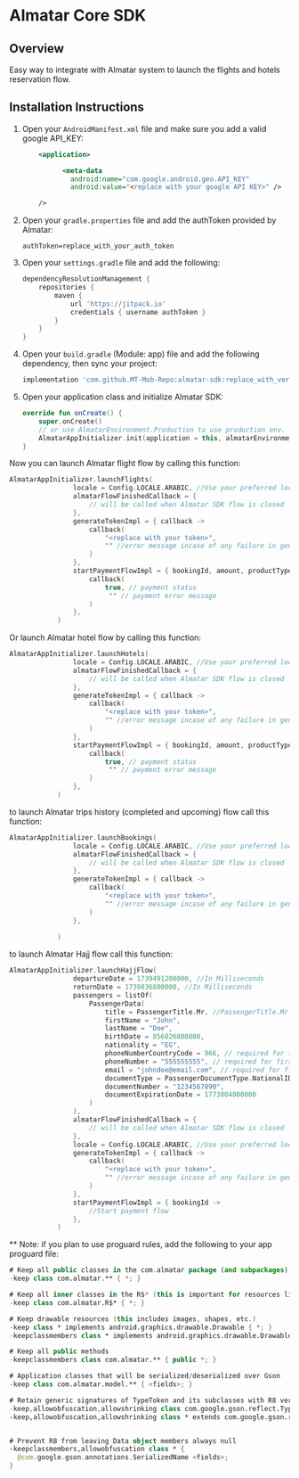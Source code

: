# Almatar Core SDK

## Overview
Easy way to integrate with Almatar system to launch the flights and hotels reservation flow.

## Installation Instructions

1. Open your `AndroidManifest.xml` file and make sure you add a valid google API_KEY:

    ```xml
        <application>

              <meta-data
                android:name="com.google.android.geo.API_KEY"
                android:value="<replace with your google API KEY>" />

        />
    ```

2. Open your `gradle.properties` file and add the authToken provided by Almatar:

    ```properties
    authToken=replace_with_your_auth_token
    ```

3. Open your `settings.gradle` file and add the following:

    ```groovy
    dependencyResolutionManagement {
        repositories {
            maven {
                url 'https://jitpack.io'
                credentials { username authToken }
            }
        }
    }
    ```

4. Open your `build.gradle` (Module: app) file and add the following dependency, then sync your project:

    ```groovy
    implementation 'com.github.MT-Mob-Repo:almatar-sdk:replace_with_version'
    ```

5. Open your application class and initialize Almatar SDK:

    ```kotlin
    override fun onCreate() {
        super.onCreate()
        // or use AlmatarEnvironment.Production to use production env.
        AlmatarAppInitializer.init(application = this, almatarEnvironment = AlmatarEnvironment.Development)
    }
    ```

Now you can launch Almatar flight flow by calling this function:
```kotlin
AlmatarAppInitializer.launchFlights(
                locale = Config.LOCALE.ARABIC, //Use your preferred locale: Config.LOCALE.ENGLISH or Config.LOCALE.ARABIC
                almatarFlowFinishedCallback = {
                    // will be called when Almatar SDK flow is closed
                },
                generateTokenImpl = { callback ->
                    callback(
                        "<replace with your token>",
                        "" //error message incase of any failure in generate 
                    )
                },
                startPaymentFlowImpl = { bookingId, amount, productType, callback ->
                    callback(
                        true, // payment status
                         "" // payment error message
                    )
                },
            )
```

Or launch Almatar hotel flow by calling this function:
```kotlin
AlmatarAppInitializer.launchHotels(
                locale = Config.LOCALE.ARABIC, //Use your preferred locale: Config.LOCALE.ENGLISH or Config.LOCALE.ARABIC
                almatarFlowFinishedCallback = {
                    // will be called when Almatar SDK flow is closed
                },
                generateTokenImpl = { callback ->
                    callback(
                        "<replace with your token>",
                        "" //error message incase of any failure in generate 
                    )
                },
                startPaymentFlowImpl = { bookingId, amount, productType, callback ->
                    callback(
                        true, // payment status
                         "" // payment error message
                    )
                },
            )
```

to launch Almatar trips history (completed and upcoming) flow call this function:
```kotlin
AlmatarAppInitializer.launchBookings(
                locale = Config.LOCALE.ARABIC, //Use your preferred locale: Config.LOCALE.ENGLISH or Config.LOCALE.ARABIC
                almatarFlowFinishedCallback = {
                    // will be called when Almatar SDK flow is closed
                },
                generateTokenImpl = { callback ->
                    callback(
                        "<replace with your token>",
                        "" //error message incase of any failure in generate 
                    )
                },
                
            )
```

to launch Almatar Hajj flow call this function:
```kotlin
AlmatarAppInitializer.launchHajjFlow(
                departureDate = 1739491200000, //In Milliseconds
                returnDate = 1739836800000, //In Milliseconds
                passengers = listOf(
                    PassengerData(
                        title = PassengerTitle.Mr, //PassengerTitle.Mr or PassengerTitle.Mrs or PassengerTitle.Ms
                        firstName = "John",
                        lastName = "Doe",
                        birthDate = 856026800000,
                        nationality = "EG",
                        phoneNumberCountryCode = 966, // required for the first passenger only
                        phoneNumber = "555555555", // required for first passenger only
                        email = "johndoe@email.com", // required for first passenger only
                        documentType = PassengerDocumentType.NationalID, //Supports only PassengerTitle.NationalId and PassengerTitle.Iqama
                        documentNumber = "1234567890",
                        documentExpirationDate = 1773804800000
                    )
                ),
                almatarFlowFinishedCallback = {
                    // will be called when Almatar SDK flow is closed
                },
                locale = Config.LOCALE.ARABIC, //Use your preferred locale: Config.LOCALE.ENGLISH or Config.LOCALE.ARABIC,
                generateTokenImpl = { callback ->
                    callback(
                        "<replace with your token>",
                        "" //error message incase of any failure in generate 
                    )
                },
                startPaymentFlowImpl = { bookingId ->
                    //Start payment flow
                },
            )
```

** Note: if you plan to use proguard rules, add the following to your app proguard file: 
```kotlin
# Keep all public classes in the com.almatar package (and subpackages)
-keep class com.almatar.** { *; }

# Keep all inner classes in the R$* (this is important for resources like drawables)
-keep class com.almatar.R$* { *; }

# Keep drawable resources (this includes images, shapes, etc.)
-keep class * implements android.graphics.drawable.Drawable { *; }
-keepclassmembers class * implements android.graphics.drawable.Drawable { *; }

# Keep all public methods
-keepclassmembers class com.almatar.** { public *; }

# Application classes that will be serialized/deserialized over Gson
-keep class com.almatar.model.** { <fields>; }

# Retain generic signatures of TypeToken and its subclasses with R8 version 3.0 and higher.
-keep,allowobfuscation,allowshrinking class com.google.gson.reflect.TypeToken
-keep,allowobfuscation,allowshrinking class * extends com.google.gson.reflect.TypeToken


# Prevent R8 from leaving Data object members always null
-keepclassmembers,allowobfuscation class * {
  @com.google.gson.annotations.SerializedName <fields>;
}
```

